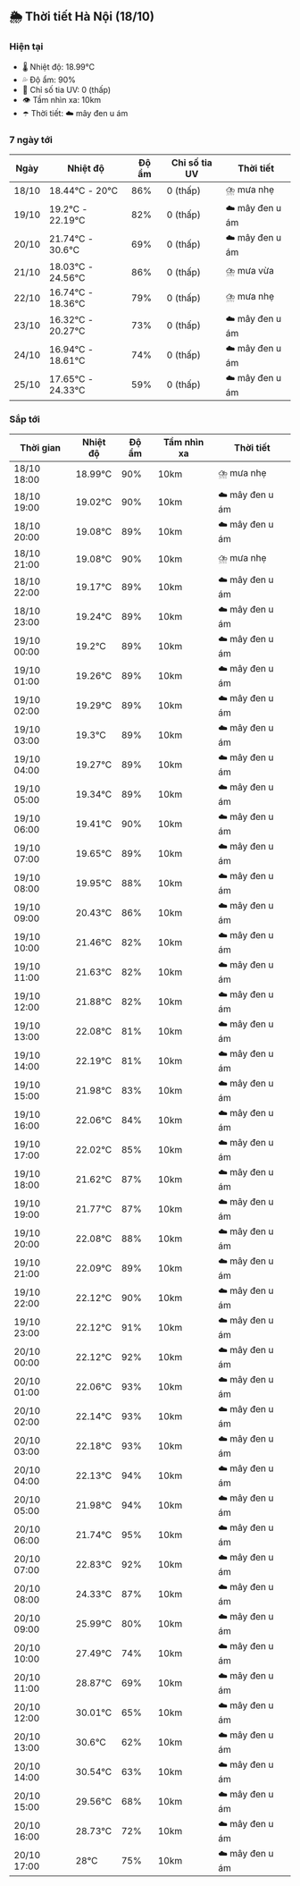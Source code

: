## 🌦️ Thời tiết Hà Nội (18/10)

### Hiện tại

- 🌡️ Nhiệt độ: 18.99℃
- 💦 Độ ẩm: 90%
- 🌟 Chỉ số tia UV: 0 (thấp)
- 👁️ Tầm nhìn xa: 10km
- ☂️ Thời tiết: ☁️ mây đen u ám

### 7 ngày tới

| Ngày | Nhiệt độ | Độ ẩm | Chỉ số tia UV | Thời tiết |
| --- | --- | --- | --- | --- |
| 18/10 | 18.44℃ - 20℃ | 86% | 0 (thấp) | ⛈️ mưa nhẹ |
| 19/10 | 19.2℃ - 22.19℃ | 82% | 0 (thấp) | ☁️ mây đen u ám |
| 20/10 | 21.74℃ - 30.6℃ | 69% | 0 (thấp) | ☁️ mây đen u ám |
| 21/10 | 18.03℃ - 24.56℃ | 86% | 0 (thấp) | ⛈️ mưa vừa |
| 22/10 | 16.74℃ - 18.36℃ | 79% | 0 (thấp) | ⛈️ mưa nhẹ |
| 23/10 | 16.32℃ - 20.27℃ | 73% | 0 (thấp) | ☁️ mây đen u ám |
| 24/10 | 16.94℃ - 18.61℃ | 74% | 0 (thấp) | ☁️ mây đen u ám |
| 25/10 | 17.65℃ - 24.33℃ | 59% | 0 (thấp) | ☁️ mây đen u ám |

### Sắp tới

| Thời gian | Nhiệt độ | Độ ẩm | Tầm nhìn xa | Thời tiết |
| --- | --- | --- | --- | --- |
| 18/10 18:00 | 18.99℃ | 90% | 10km | ⛈️ mưa nhẹ |
| 18/10 19:00 | 19.02℃ | 90% | 10km | ☁️ mây đen u ám |
| 18/10 20:00 | 19.08℃ | 89% | 10km | ☁️ mây đen u ám |
| 18/10 21:00 | 19.08℃ | 90% | 10km | ⛈️ mưa nhẹ |
| 18/10 22:00 | 19.17℃ | 89% | 10km | ☁️ mây đen u ám |
| 18/10 23:00 | 19.24℃ | 89% | 10km | ☁️ mây đen u ám |
| 19/10 00:00 | 19.2℃ | 89% | 10km | ☁️ mây đen u ám |
| 19/10 01:00 | 19.26℃ | 89% | 10km | ☁️ mây đen u ám |
| 19/10 02:00 | 19.29℃ | 89% | 10km | ☁️ mây đen u ám |
| 19/10 03:00 | 19.3℃ | 89% | 10km | ☁️ mây đen u ám |
| 19/10 04:00 | 19.27℃ | 89% | 10km | ☁️ mây đen u ám |
| 19/10 05:00 | 19.34℃ | 89% | 10km | ☁️ mây đen u ám |
| 19/10 06:00 | 19.41℃ | 90% | 10km | ☁️ mây đen u ám |
| 19/10 07:00 | 19.65℃ | 89% | 10km | ☁️ mây đen u ám |
| 19/10 08:00 | 19.95℃ | 88% | 10km | ☁️ mây đen u ám |
| 19/10 09:00 | 20.43℃ | 86% | 10km | ☁️ mây đen u ám |
| 19/10 10:00 | 21.46℃ | 82% | 10km | ☁️ mây đen u ám |
| 19/10 11:00 | 21.63℃ | 82% | 10km | ☁️ mây đen u ám |
| 19/10 12:00 | 21.88℃ | 82% | 10km | ☁️ mây đen u ám |
| 19/10 13:00 | 22.08℃ | 81% | 10km | ☁️ mây đen u ám |
| 19/10 14:00 | 22.19℃ | 81% | 10km | ☁️ mây đen u ám |
| 19/10 15:00 | 21.98℃ | 83% | 10km | ☁️ mây đen u ám |
| 19/10 16:00 | 22.06℃ | 84% | 10km | ☁️ mây đen u ám |
| 19/10 17:00 | 22.02℃ | 85% | 10km | ☁️ mây đen u ám |
| 19/10 18:00 | 21.62℃ | 87% | 10km | ☁️ mây đen u ám |
| 19/10 19:00 | 21.77℃ | 87% | 10km | ☁️ mây đen u ám |
| 19/10 20:00 | 22.08℃ | 88% | 10km | ☁️ mây đen u ám |
| 19/10 21:00 | 22.09℃ | 89% | 10km | ☁️ mây đen u ám |
| 19/10 22:00 | 22.12℃ | 90% | 10km | ☁️ mây đen u ám |
| 19/10 23:00 | 22.12℃ | 91% | 10km | ☁️ mây đen u ám |
| 20/10 00:00 | 22.12℃ | 92% | 10km | ☁️ mây đen u ám |
| 20/10 01:00 | 22.06℃ | 93% | 10km | ☁️ mây đen u ám |
| 20/10 02:00 | 22.14℃ | 93% | 10km | ☁️ mây đen u ám |
| 20/10 03:00 | 22.18℃ | 93% | 10km | ☁️ mây đen u ám |
| 20/10 04:00 | 22.13℃ | 94% | 10km | ☁️ mây đen u ám |
| 20/10 05:00 | 21.98℃ | 94% | 10km | ☁️ mây đen u ám |
| 20/10 06:00 | 21.74℃ | 95% | 10km | ☁️ mây đen u ám |
| 20/10 07:00 | 22.83℃ | 92% | 10km | ☁️ mây đen u ám |
| 20/10 08:00 | 24.33℃ | 87% | 10km | ☁️ mây đen u ám |
| 20/10 09:00 | 25.99℃ | 80% | 10km | ☁️ mây đen u ám |
| 20/10 10:00 | 27.49℃ | 74% | 10km | ☁️ mây đen u ám |
| 20/10 11:00 | 28.87℃ | 69% | 10km | ☁️ mây đen u ám |
| 20/10 12:00 | 30.01℃ | 65% | 10km | ☁️ mây đen u ám |
| 20/10 13:00 | 30.6℃ | 62% | 10km | ☁️ mây đen u ám |
| 20/10 14:00 | 30.54℃ | 63% | 10km | ☁️ mây đen u ám |
| 20/10 15:00 | 29.56℃ | 68% | 10km | ☁️ mây đen u ám |
| 20/10 16:00 | 28.73℃ | 72% | 10km | ☁️ mây đen u ám |
| 20/10 17:00 | 28℃ | 75% | 10km | ☁️ mây đen u ám |

